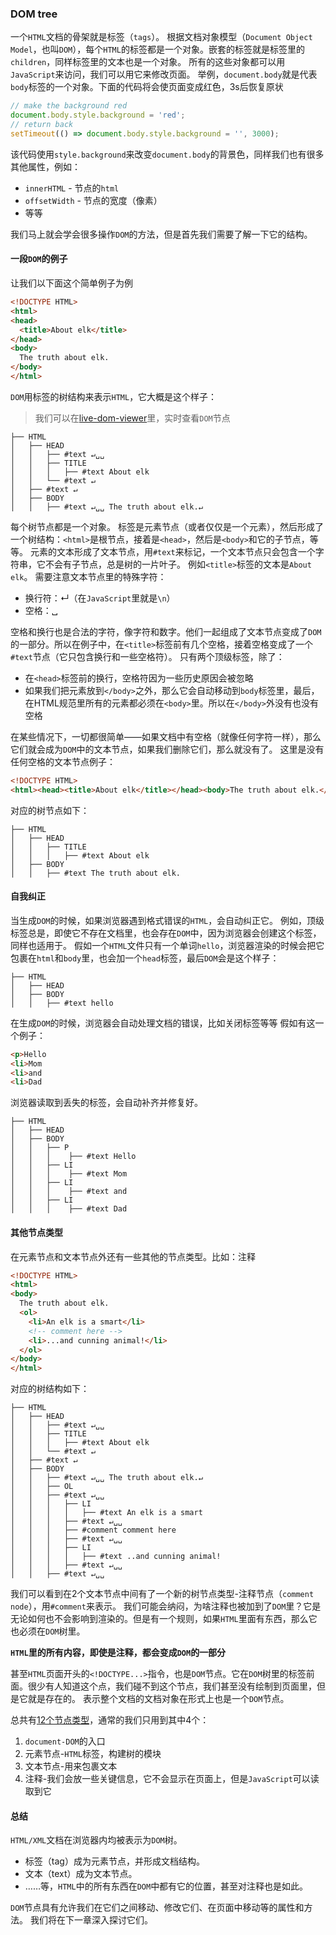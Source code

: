 ### DOM tree
一个`HTML`文档的骨架就是标签（`tags`）。
根据文档对象模型（`Document Object Model`，也叫`DOM`），每个`HTML`的标签都是一个对象。嵌套的标签就是标签里的`children`，同样标签里的文本也是一个对象。
所有的这些对象都可以用`JavaScript`来访问，我们可以用它来修改页面。
举例，`document.body`就是代表`body`标签的一个对象。下面的代码将会使页面变成红色，3s后恢复原状
```js
// make the background red
document.body.style.background = 'red';
// return back
setTimeout(() => document.body.style.background = '', 3000);
```
该代码使用`style.background`来改变`document.body`的背景色，同样我们也有很多其他属性，例如：
- `innerHTML` - 节点的`html`
- `offsetWidth` - 节点的宽度（像素）
- 等等

我们马上就会学会很多操作`DOM`的方法，但是首先我们需要了解一下它的结构。

#### 一段`DOM`的例子
让我们以下面这个简单例子为例
```html
<!DOCTYPE HTML>
<html>
<head>
  <title>About elk</title>
</head>
<body>
  The truth about elk.
</body>
</html>
```
`DOM`用标签的树结构来表示`HTML`，它大概是这个样子：
>我们可以在[live-dom-viewer](https://software.hixie.ch/utilities/js/live-dom-viewer/)里，实时查看`DOM`节点

```
├── HTML
│   ├── HEAD
│   │   ├── #text ↵␣␣
│   │   ├── TITLE
│   │   │   ├── #text About elk
│   │   └── #text ↵
│   ├── #text ↵
│   ├── BODY
│   │   ├── #text ↵␣␣ The truth about elk.↵
```

每个树节点都是一个对象。
标签是元素节点（或者仅仅是一个元素），然后形成了一个树结构：`<html>`是根节点，接着是`<head>`，然后是`<body>`和它的子节点，等等。
元素的文本形成了文本节点，用`#text`来标记，一个文本节点只会包含一个字符串，它不会有子节点，总是树的一片叶子。
例如`<title>`标签的文本是`About elk`。
需要注意文本节点里的特殊字符：
- 换行符：↵（在`JavaScript`里就是`\n`）
- 空格：␣

空格和换行也是合法的字符，像字符和数字。他们一起组成了文本节点变成了`DOM`的一部分。所以在例子中，在`<title>`标签前有几个空格，接着空格变成了一个`#text`节点（它只包含换行和一些空格符）。
只有两个顶级标签，除了：
- 在`<head>`标签前的换行，空格符因为一些历史原因会被忽略
- 如果我们把元素放到`</body>`之外，那么它会自动移动到`body`标签里，最后，在HTML规范里所有的元素都必须在`<body>`里。所以在`</body>`外没有也没有空格

在某些情况下，一切都很简单——如果文档中有空格（就像任何字符一样），那么它们就会成为`DOM`中的文本节点，如果我们删除它们，那么就没有了。
这里是没有任何空格的文本节点例子：
```html
<!DOCTYPE HTML>
<html><head><title>About elk</title></head><body>The truth about elk.</body></html>
```
对应的树节点如下：
```
├── HTML
│   ├── HEAD
│   │   ├── TITLE
│   │   │   ├── #text About elk
│   ├── BODY
│   │   ├── #text The truth about elk.
```

#### 自我纠正
当生成`DOM`的时候，如果浏览器遇到格式错误的`HTML`，会自动纠正它。
例如，顶级标签总是<html>，即使它不存在文档里，也会存在`DOM`中，因为浏览器会创建这个标签，同样也适用于<body>。
假如一个`HTML`文件只有一个单词`hello`，浏览器渲染的时候会把它包裹在`html`和`body`里，也会加一个`head`标签，最后`DOM`会是这个样子：
```
├── HTML
│   ├── HEAD
│   ├── BODY
│   │   ├── #text hello
```

在生成`DOM`的时候，浏览器会自动处理文档的错误，比如关闭标签等等
假如有这一个例子：
```html
<p>Hello
<li>Mom
<li>and
<li>Dad
```
浏览器读取到丢失的标签，会自动补齐并修复好。
```
├── HTML
│   ├── HEAD
│   ├── BODY
│   │   ├── P
│   │   │    ├── #text Hello
│   │   ├── LI
│   │   │    ├── #text Mom
│   │   ├── LI
│   │   │    ├── #text and
│   │   ├── LI
│   │   │    ├── #text Dad
```

#### 其他节点类型
在元素节点和文本节点外还有一些其他的节点类型。比如：注释
```html
<!DOCTYPE HTML>
<html>
<body>
  The truth about elk.
  <ol>
    <li>An elk is a smart</li>
    <!-- comment here -->
    <li>...and cunning animal!</li>
  </ol>
</body>
</html>
```
对应的树结构如下：
```
├── HTML
│   ├── HEAD
│   │   ├── #text ↵␣␣
│   │   ├── TITLE
│   │   │   ├── #text About elk
│   │   └── #text ↵
│   ├── #text ↵
│   ├── BODY
│   │   ├── #text ↵␣␣ The truth about elk.↵
│   │   ├── OL
│   │   ├── #text ↵␣␣
│   │   │   ├── LI
│   │   │   │   ├── #text An elk is a smart
│   │   │   ├── #text ↵␣␣
│   │   │   ├── #comment comment here
│   │   │   ├── #text ↵␣␣
│   │   │   ├── LI
│   │   │   │   ├── #text ..and cunning animal!
│   │   │   ├── #text ↵␣␣
│   │   ├── #text ↵␣␣
```
我们可以看到在2个文本节点中间有了一个新的树节点类型-注释节点（`comment node`），用`#comment`来表示。
我们可能会纳闷，为啥注释也被加到了`DOM`里？它是无论如何也不会影响到渲染的。但是有一个规则，如果`HTML`里面有东西，那么它也必须在`DOM`树里。

**`HTML`里的所有内容，即使是注释，都会变成`DOM`的一部分**

甚至`HTML`页面开头的`<!DOCTYPE...>`指令，也是`DOM`节点。它在`DOM`树里的<html>标签前面。很少有人知道这个点，我们碰不到这个节点，我们甚至没有绘制到页面里，但是它就是存在的。
表示整个文档的文档对象在形式上也是一个`DOM`节点。

总共有[12个节点类型](https://dom.spec.whatwg.org/#node)，通常的我们只用到其中4个：
1. `document-DOM`的入口
2. 元素节点-`HTML`标签，构建树的模块
3. 文本节点-用来包裹文本
4. 注释-我们会放一些关键信息，它不会显示在页面上，但是`JavaScript`可以读取到它

#### 总结
`HTML/XML`文档在浏览器内均被表示为`DOM`树。
- 标签（tag）成为元素节点，并形成文档结构。
- 文本（text）成为文本节点。
- ……等，`HTML`中的所有东西在`DOM`中都有它的位置，甚至对注释也是如此。

`DOM`节点具有允许我们在它们之间移动、修改它们、在页面中移动等的属性和方法。 我们将在下一章深入探讨它们。